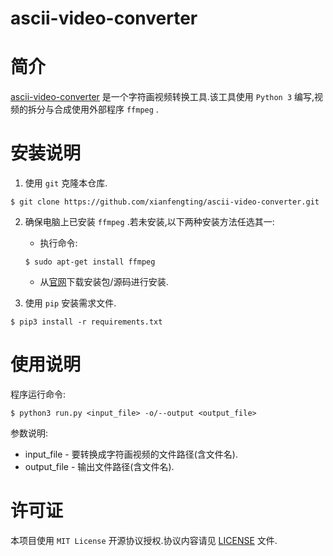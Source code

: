 
# ascii-video-converter

# 简介
[ascii-video-converter](https://github.com/xianfengting/ascii-video-converter) 是一个字符画视频转换工具\.该工具使用 ```Python 3``` 编写,视频的拆分与合成使用外部程序 ```ffmpeg``` \.

# 安装说明

1. 使用 ```git``` 克隆本仓库\.

```
$ git clone https://github.com/xianfengting/ascii-video-converter.git
```

2. 确保电脑上已安装 ```ffmpeg``` \.若未安装,以下两种安装方法任选其一:

    - 执行命令:
    ```
    $ sudo apt-get install ffmpeg
    ```
    - 从[官网](https://ffmpeg.org)下载安装包/源码进行安装\.

3. 使用 ```pip``` 安装需求文件\.
```
$ pip3 install -r requirements.txt
```

# 使用说明

程序运行命令:

```
$ python3 run.py <input_file> -o/--output <output_file>
```

参数说明:

- input_file - 要转换成字符画视频的文件路径\(含文件名\)\.
- output_file - 输出文件路径\(含文件名\)\.

# 许可证

本项目使用 ```MIT License``` 开源协议授权\.协议内容请见 [LICENSE](LICENSE) 文件\.
